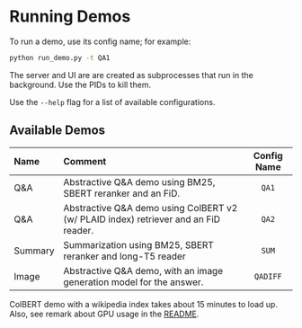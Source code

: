 # Running Demos

To run a demo, use its config name; for example:

```sh
python run_demo.py -t QA1
```

The server and UI are are created as subprocesses that run in the background. Use the PIDs to kill them.

Use the  `--help` flag for a list of available configurations.

## Available Demos

| Name    | Comment                                                                             | Config Name |
|:--------|:------------------------------------------------------------------------------------|:-----------:|
| Q&A     | Abstractive Q&A demo using BM25, SBERT reranker and an FiD.                         | `QA1`       |
| Q&A     | Abstractive Q&A demo using ColBERT v2 (w/ PLAID index) retriever and an FiD reader. | `QA2`       |
| Summary | Summarization using BM25, SBERT reranker and long-T5 reader                         | `SUM`       |
| Image   | Abstractive Q&A demo, with an image generation model for the answer.                | `QADIFF`    |

ColBERT demo with a wikipedia index takes about 15 minutes to load up. Also, see remark about GPU usage in the [README](../README.md#plaid-requirements).
